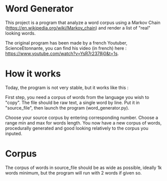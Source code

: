 # Word Generator
This project is a program that analyze a word corpus using a Markov Chain (https://en.wikipedia.org/wiki/Markov_chain) and render a list of "real" looking words.

The original program has been made by a french Youtuber, ScienceEtonnante, you can find his video (in french) here : https://www.youtube.com/watch?v=YsR7r2378j0&t=1s.

# How it works
Today, the program is not very stable, but it works like this :

First step, you need a corpus of words from the language you wish to "copy". The file should be raw text, a single word by line. Put it in "source_file", then launch the program (word_generator.py).

Choose your source corpus by entering corresponding number.
Choose a range min and max for words length.
You now have a new corpus of words, procedurally generated and good looking relatively to the corpus you inputed.

# Corpus
The corpus of words in source_file should be as wide as possible, ideally 1k words minimum, but the program will run with 2 words if given so.
